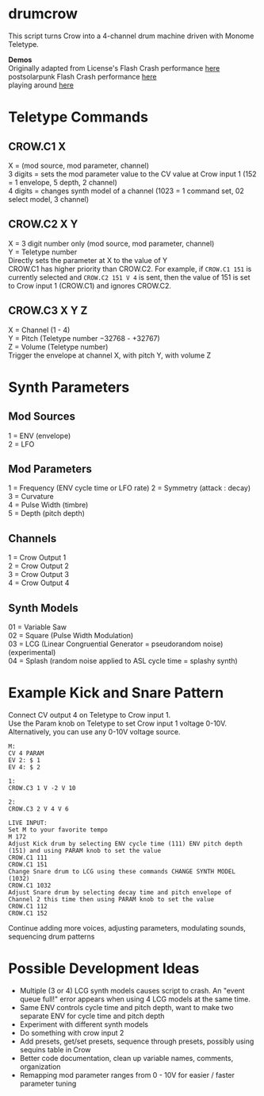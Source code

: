 # drumcrow
This script turns Crow into a 4-channel drum machine driven with Monome Teletype.  

**Demos**  
Originally adapted from License's Flash Crash performance [here](https://www.youtube.com/watch?v=SYfeBtJjQ-M)  
postsolarpunk Flash Crash performance [here](https://www.youtube.com/watch?v=_EKpT1tO02o)  
playing around [here](https://www.youtube.com/watch?v=W48sP1b27rA)

# Teletype Commands
## CROW.C1 X
X = (mod source, mod parameter, channel)  
3 digits = sets the mod parameter value to the CV value at Crow input 1 (152 = 1 envelope, 5 depth, 2 channel)  
4 digits = changes synth model of a channel (1023 = 1 command set, 02 select model, 3 channel)  

## CROW.C2 X Y
X = 3 digit number only (mod source, mod parameter, channel)  
Y = Teletype number  
Directly sets the parameter at X to the value of Y  
CROW.C1 has higher priority than CROW.C2. For example, if `CROW.C1 151` is currently selected and `CROW.C2 151 V 4` is sent, then the value of 151 is set to Crow input 1 (CROW.C1) and ignores CROW.C2.

## CROW.C3 X Y Z
X = Channel (1 - 4)  
Y = Pitch (Teletype number −32768 - +32767)  
Z = Volume (Teletype number)  
Trigger the envelope at channel X, with pitch Y, with volume Z  

# Synth Parameters
## Mod Sources 
1 = ENV (envelope)  
2 = LFO  

## Mod Parameters
1 = Frequency (ENV cycle time or LFO rate)
2 = Symmetry (attack : decay)  
3 = Curvature  
4 = Pulse Width (timbre)  
5 = Depth (pitch depth)  

## Channels
1 = Crow Output 1  
2 = Crow Output 2  
3 = Crow Output 3  
4 = Crow Output 4  

## Synth Models
01 = Variable Saw  
02 = Square (Pulse Width Modulation)  
03 = LCG (Linear Congruential Generator = pseudorandom noise) (experimental)  
04 = Splash (random noise applied to ASL cycle time = splashy synth)  

# Example Kick and Snare Pattern
Connect CV output 4 on Teletype to Crow input 1.  
Use the Param knob on Teletype to set Crow input 1 voltage 0-10V. Alternatively, you can use any 0-10V voltage source. 
```
M: 
CV 4 PARAM
EV 2: $ 1
EV 4: $ 2

1:
CROW.C3 1 V -2 V 10

2: 
CROW.C3 2 V 4 V 6

LIVE INPUT: 
Set M to your favorite tempo
M 172
Adjust Kick drum by selecting ENV cycle time (111) ENV pitch depth (151) and using PARAM knob to set the value
CROW.C1 111
CROW.C1 151
Change Snare drum to LCG using these commands CHANGE SYNTH MODEL (1032)
CROW.C1 1032
Adjust Snare drum by selecting decay time and pitch envelope of Channel 2 this time then using PARAM knob to set the value
CROW.C1 112
CROW.C1 152
```

Continue adding more voices, adjusting parameters, modulating sounds, sequencing drum patterns

# Possible Development Ideas
- Multiple (3 or 4) LCG synth models causes script to crash. An "event queue full!" error appears when using 4 LCG models at the same time.
- Same ENV controls cycle time and pitch depth, want to make two separate ENV for cycle time and pitch depth
- Experiment with different synth models
- Do something with crow input 2
- Add presets, get/set presets, sequence through presets, possibly using sequins table in Crow 
- Better code documentation, clean up variable names, comments, organization
- Remapping mod parameter ranges from 0 - 10V for easier / faster parameter tuning
